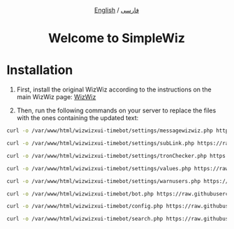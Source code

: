 <p align="center">
  <a href="https://github.com/wizwizdev/wizwizxui-timebot" target="_blank" rel="noopener noreferrer"></a>
</p>

<p align="center">
  <a href="./README.md">English</a> / <a href="./README-fa.md">فارسی</a>
</p>

<h1 align="center">Welcome to SimpleWiz</h1>

# Installation

1. First, install the original WizWiz according to the instructions on the main WizWiz page: [WizWiz](https://github.com/wizwizdev/wizwizxui-timebot)

2. Then, run the following commands on your server to replace the files with the ones containing the updated text:

```sh
curl -o /var/www/html/wizwizxui-timebot/settings/messagewizwiz.php https://raw.githubusercontent.com/ItsOrv/simple-wiz/main/settings/messagewizwiz.php

curl -o /var/www/html/wizwizxui-timebot/settings/subLink.php https://raw.githubusercontent.com/ItsOrv/simple-wiz/main/settings/subLink.php

curl -o /var/www/html/wizwizxui-timebot/settings/tronChecker.php https://raw.githubusercontent.com/ItsOrv/simple-wiz/main/settings/tronChecker.php

curl -o /var/www/html/wizwizxui-timebot/settings/values.php https://raw.githubusercontent.com/ItsOrv/simple-wiz/main/settings/values.php

curl -o /var/www/html/wizwizxui-timebot/settings/warnusers.php https://raw.githubusercontent.com/ItsOrv/simple-wiz/main/settings/warnusers.php

curl -o /var/www/html/wizwizxui-timebot/bot.php https://raw.githubusercontent.com/ItsOrv/simple-wiz/main/bot.php

curl -o /var/www/html/wizwizxui-timebot/config.php https://raw.githubusercontent.com/ItsOrv/simple-wiz/main/config.php

curl -o /var/www/html/wizwizxui-timebot/search.php https://raw.githubusercontent.com/ItsOrv/simple-wiz/main/search.php
